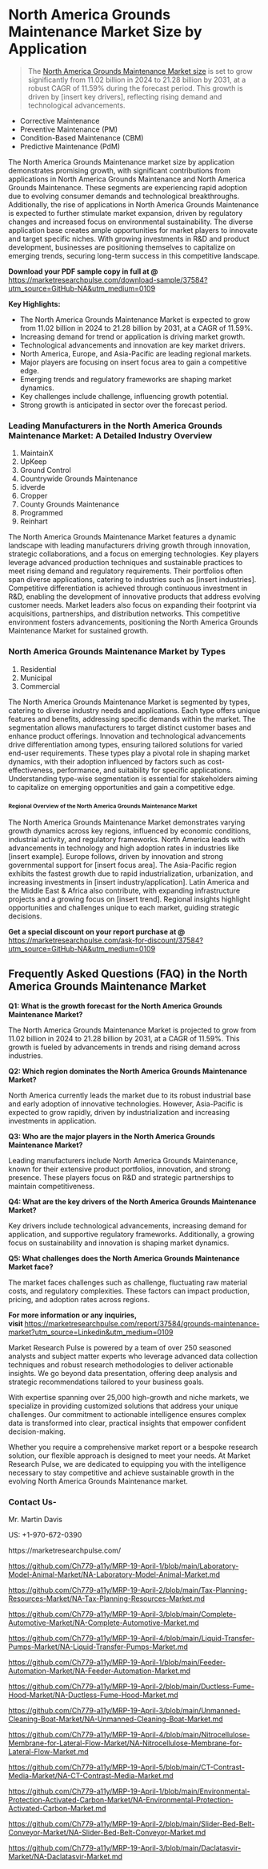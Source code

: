 <h1>North America Grounds Maintenance Market&nbsp;Size by Application</h1><blockquote><p>The <a href="https://marketresearchpulse.com/download-sample/37584?utm_source=GitHub-NA&amp;utm_medium=0109">North America Grounds Maintenance Market size</a> is set to grow significantly from 11.02 billion in 2024 to 21.28 billion by 2031, at a robust CAGR of 11.59% during the forecast period. This growth is driven by [insert key drivers], reflecting rising demand and technological advancements.</p></blockquote><ul><li>Corrective Maintenance<li> Preventive Maintenance (PM)<li> Condition-Based Maintenance (CBM)<li> Predictive Maintenance (PdM)</li></ul><p>The North America Grounds Maintenance market size by application demonstrates promising growth, with significant contributions from applications in North America Grounds Maintenance and North America Grounds Maintenance. These segments are experiencing rapid adoption due to evolving consumer demands and technological breakthroughs. Additionally, the rise of applications in North America Grounds Maintenance is expected to further stimulate market expansion, driven by regulatory changes and increased focus on environmental sustainability. The diverse application base creates ample opportunities for market players to innovate and target specific niches. With growing investments in R&D and product development, businesses are positioning themselves to capitalize on emerging trends, securing long-term success in this competitive landscape.</p><p><strong>Download your PDF sample copy in full at @ </strong><a href="https://marketresearchpulse.com/download-sample/37584?utm_source=GitHub-NA&amp;utm_medium=0109">https://marketresearchpulse.com/download-sample/37584?utm_source=GitHub-NA&amp;utm_medium=0109</a></p><p><strong>Key Highlights: </strong></p><ul><li>The North America Grounds Maintenance Market is expected to grow from 11.02 billion in 2024 to 21.28 billion by 2031, at a CAGR of 11.59%.</li><li>Increasing demand for trend or application is driving market growth.</li><li>Technological advancements and innovation are key market drivers.</li><li>North America, Europe, and Asia-Pacific are leading regional markets.</li><li>Major players are focusing on insert focus area to gain a competitive edge.</li><li>Emerging trends and regulatory frameworks are shaping market dynamics.</li><li>Key challenges include challenge, influencing growth potential.</li><li>Strong growth is anticipated in sector over the forecast period.</li></ul><h3>Leading Manufacturers in the North America Grounds Maintenance Market: A Detailed Industry Overview</h3><ol><li>MaintainX</li><li>UpKeep</li><li>Ground Control</li><li>Countrywide Grounds Maintenance</li><li>idverde</li><li>Cropper</li><li>County Grounds Maintenance</li><li>Programmed</li><li>Reinhart</li></ol><div class="flex max-w-full flex-col flex-grow"><div class="min-h-8 text-message flex w-full flex-col items-end gap-2 whitespace-normal break-words [.text-message+&amp;]:mt-5" dir="auto" data-message-author-role="assistant" data-message-id="fd8432e4-4910-450d-b182-61b7bfb0a01f" data-message-model-slug="gpt-4o"><div class="flex w-full flex-col gap-1 empty:hidden first:pt-[3px]"><div class="markdown prose w-full break-words dark:prose-invert light"><p>The North America Grounds Maintenance Market features a dynamic landscape with leading manufacturers driving growth through innovation, strategic collaborations, and a focus on emerging technologies. Key players leverage advanced production techniques and sustainable practices to meet rising demand and regulatory requirements. Their portfolios often span diverse applications, catering to industries such as [insert industries]. Competitive differentiation is achieved through continuous investment in R&amp;D, enabling the development of innovative products that address evolving customer needs. Market leaders also focus on expanding their footprint via acquisitions, partnerships, and distribution networks. This competitive environment fosters advancements, positioning the North America Grounds Maintenance Market for sustained growth.</p></div></div></div></div><h3>North America Grounds Maintenance Market by Types</h3><ol><li>Residential<li> Municipal<li> Commercial</li></ol><div class="flex max-w-full flex-col flex-grow"><div class="min-h-8 text-message flex w-full flex-col items-end gap-2 whitespace-normal break-words [.text-message+&amp;]:mt-5" dir="auto" data-message-author-role="assistant" data-message-id="084470be-0bb7-4664-bddf-5156b4f41249" data-message-model-slug="gpt-4o-mini"><div class="flex w-full flex-col gap-1 empty:hidden first:pt-[3px]"><div class="markdown prose w-full break-words dark:prose-invert light"><p>The North America Grounds Maintenance Market is segmented by types, catering to diverse industry needs and applications. Each type offers unique features and benefits, addressing specific demands within the market. The segmentation allows manufacturers to target distinct customer bases and enhance product offerings. Innovation and technological advancements drive differentiation among types, ensuring tailored solutions for varied end-user requirements. These types play a pivotal role in shaping market dynamics, with their adoption influenced by factors such as cost-effectiveness, performance, and suitability for specific applications. Understanding type-wise segmentation is essential for stakeholders aiming to capitalize on emerging opportunities and gain a competitive edge.</p></div></div></div></div><h3><span style="font-size: 11px;">Regional Overview of the North America Grounds Maintenance Market</span></h3><div class="flex max-w-full flex-col flex-grow"><div class="min-h-8 text-message flex w-full flex-col items-end gap-2 whitespace-normal break-words [.text-message+&amp;]:mt-5" dir="auto" data-message-author-role="assistant" data-message-id="e9038762-ce64-4e30-91c9-9bd413514231" data-message-model-slug="gpt-4o-mini"><div class="flex w-full flex-col gap-1 empty:hidden first:pt-[3px]"><div class="markdown prose w-full break-words dark:prose-invert light"><p>The North America Grounds Maintenance Market demonstrates varying growth dynamics across key regions, influenced by economic conditions, industrial activity, and regulatory frameworks. North America leads with advancements in technology and high adoption rates in industries like [insert example]. Europe follows, driven by innovation and strong governmental support for [insert focus area]. The Asia-Pacific region exhibits the fastest growth due to rapid industrialization, urbanization, and increasing investments in [insert industry/application]. Latin America and the Middle East &amp; Africa also contribute, with expanding infrastructure projects and a growing focus on [insert trend]. Regional insights highlight opportunities and challenges unique to each market, guiding strategic decisions.</p></div></div></div></div><p><strong>Get a special discount on your report purchase at @ </strong><a href="https://marketresearchpulse.com/ask-for-discount/37584?utm_source=GitHub-NA&amp;utm_medium=0109">https://marketresearchpulse.com/ask-for-discount/37584?utm_source=GitHub-NA&amp;utm_medium=0109</a></p><h2>Frequently Asked Questions (FAQ) in the North America Grounds Maintenance Market</h2><p><strong>Q1: What is the growth forecast for the North America Grounds Maintenance Market?</strong></p><p>The North America Grounds Maintenance Market is projected to grow from 11.02 billion in 2024 to 21.28 billion by 2031, at a CAGR of 11.59%. This growth is fueled by advancements in trends and rising demand across industries.</p><p><strong>Q2: Which region dominates the North America Grounds Maintenance Market?</strong></p><p>North America currently leads the market due to its robust industrial base and early adoption of innovative technologies. However, Asia-Pacific is expected to grow rapidly, driven by industrialization and increasing investments in application.</p><p><strong>Q3: Who are the major players in the North America Grounds Maintenance Market?</strong></p><p>Leading manufacturers include North America Grounds Maintenance, known for their extensive product portfolios, innovation, and strong presence. These players focus on R&amp;D and strategic partnerships to maintain competitiveness.</p><p><strong>Q4: What are the key drivers of the North America Grounds Maintenance Market?</strong></p><p>Key drivers include technological advancements, increasing demand for application, and supportive regulatory frameworks. Additionally, a growing focus on sustainability and innovation is shaping market dynamics.</p><p><strong>Q5: What challenges does the North America Grounds Maintenance Market face?</strong></p><p>The market faces challenges such as challenge, fluctuating raw material costs, and regulatory complexities. These factors can impact production, pricing, and adoption rates across regions.</p><p><strong>For more information or any inquiries, visit&nbsp;</strong><a href="https://marketresearchpulse.com/report/37584/grounds-maintenance-market?utm_source=Linkedin&utm_medium=0109">https://marketresearchpulse.com/report/37584/grounds-maintenance-market?utm_source=Linkedin&utm_medium=0109</a></p><p>Market Research Pulse is powered by a team of over 250 seasoned analysts and subject matter experts who leverage advanced data collection techniques and robust research methodologies to deliver actionable insights. We go beyond data presentation, offering deep analysis and strategic recommendations tailored to your business goals.</p><p>With expertise spanning over 25,000 high-growth and niche markets, we specialize in providing customized solutions that address your unique challenges. Our commitment to actionable intelligence ensures complex data is transformed into clear, practical insights that empower confident decision-making.</p><p>Whether you require a comprehensive market report or a bespoke research solution, our flexible approach is designed to meet your needs. At Market Research Pulse, we are dedicated to equipping you with the intelligence necessary to stay competitive and achieve sustainable growth in the evolving North America Grounds Maintenance market.</p><h3><strong>Contact Us-</strong></h3><p>Mr. Martin Davis</p><p>US: +1-970-672-0390</p><p>https://marketresearchpulse.com/</p><p><a href="https://github.com/Ch779-a11y/MRP-19-April-1/blob/main/Laboratory-Model-Animal-Market/NA-Laboratory-Model-Animal-Market.md">https://github.com/Ch779-a11y/MRP-19-April-1/blob/main/Laboratory-Model-Animal-Market/NA-Laboratory-Model-Animal-Market.md</a></p><p><a href="https://github.com/Ch779-a11y/MRP-19-April-2/blob/main/Tax-Planning-Resources-Market/NA-Tax-Planning-Resources-Market.md">https://github.com/Ch779-a11y/MRP-19-April-2/blob/main/Tax-Planning-Resources-Market/NA-Tax-Planning-Resources-Market.md</a></p><p><a href="https://github.com/Ch779-a11y/MRP-19-April-3/blob/main/Complete-Automotive-Market/NA-Complete-Automotive-Market.md">https://github.com/Ch779-a11y/MRP-19-April-3/blob/main/Complete-Automotive-Market/NA-Complete-Automotive-Market.md</a></p><p><a href="https://github.com/Ch779-a11y/MRP-19-April-4/blob/main/Liquid-Transfer-Pumps-Market/NA-Liquid-Transfer-Pumps-Market.md">https://github.com/Ch779-a11y/MRP-19-April-4/blob/main/Liquid-Transfer-Pumps-Market/NA-Liquid-Transfer-Pumps-Market.md</a></p><p><a href="https://github.com/Ch779-a11y/MRP-19-April-1/blob/main/Feeder-Automation-Market/NA-Feeder-Automation-Market.md">https://github.com/Ch779-a11y/MRP-19-April-1/blob/main/Feeder-Automation-Market/NA-Feeder-Automation-Market.md</a></p><p><a href="https://github.com/Ch779-a11y/MRP-19-April-2/blob/main/Ductless-Fume-Hood-Market/NA-Ductless-Fume-Hood-Market.md">https://github.com/Ch779-a11y/MRP-19-April-2/blob/main/Ductless-Fume-Hood-Market/NA-Ductless-Fume-Hood-Market.md</a></p><p><a href="https://github.com/Ch779-a11y/MRP-19-April-3/blob/main/Unmanned-Cleaning-Boat-Market/NA-Unmanned-Cleaning-Boat-Market.md">https://github.com/Ch779-a11y/MRP-19-April-3/blob/main/Unmanned-Cleaning-Boat-Market/NA-Unmanned-Cleaning-Boat-Market.md</a></p><p><a href="https://github.com/Ch779-a11y/MRP-19-April-4/blob/main/Nitrocellulose-Membrane-for-Lateral-Flow-Market/NA-Nitrocellulose-Membrane-for-Lateral-Flow-Market.md">https://github.com/Ch779-a11y/MRP-19-April-4/blob/main/Nitrocellulose-Membrane-for-Lateral-Flow-Market/NA-Nitrocellulose-Membrane-for-Lateral-Flow-Market.md</a></p><p><a href="https://github.com/Ch779-a11y/MRP-19-April-5/blob/main/CT-Contrast-Media-Market/NA-CT-Contrast-Media-Market.md">https://github.com/Ch779-a11y/MRP-19-April-5/blob/main/CT-Contrast-Media-Market/NA-CT-Contrast-Media-Market.md</a></p><p><a href="https://github.com/Ch779-a11y/MRP-19-April-1/blob/main/Environmental-Protection-Activated-Carbon-Market/NA-Environmental-Protection-Activated-Carbon-Market.md">https://github.com/Ch779-a11y/MRP-19-April-1/blob/main/Environmental-Protection-Activated-Carbon-Market/NA-Environmental-Protection-Activated-Carbon-Market.md</a></p><p><a href="https://github.com/Ch779-a11y/MRP-19-April-2/blob/main/Slider-Bed-Belt-Conveyor-Market/NA-Slider-Bed-Belt-Conveyor-Market.md">https://github.com/Ch779-a11y/MRP-19-April-2/blob/main/Slider-Bed-Belt-Conveyor-Market/NA-Slider-Bed-Belt-Conveyor-Market.md</a></p><p><a href="https://github.com/Ch779-a11y/MRP-19-April-3/blob/main/Daclatasvir-Market/NA-Daclatasvir-Market.md">https://github.com/Ch779-a11y/MRP-19-April-3/blob/main/Daclatasvir-Market/NA-Daclatasvir-Market.md</a></p>
